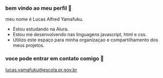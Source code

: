 ### bem vindo ao meu perfil 👋

meu nome é Lucas Alfred Yamafuku.

- Estou estudando na Alura.
- Estou me desenvolvendo nas linguagens javascript, html e css.
- Utilizo este espaço para minha organizaçao e compartilhamento dos meus projetos.

 ### voce pode entrar em contato comigo 📧

 lucas.yamafuku@escola.pr.gov.br
